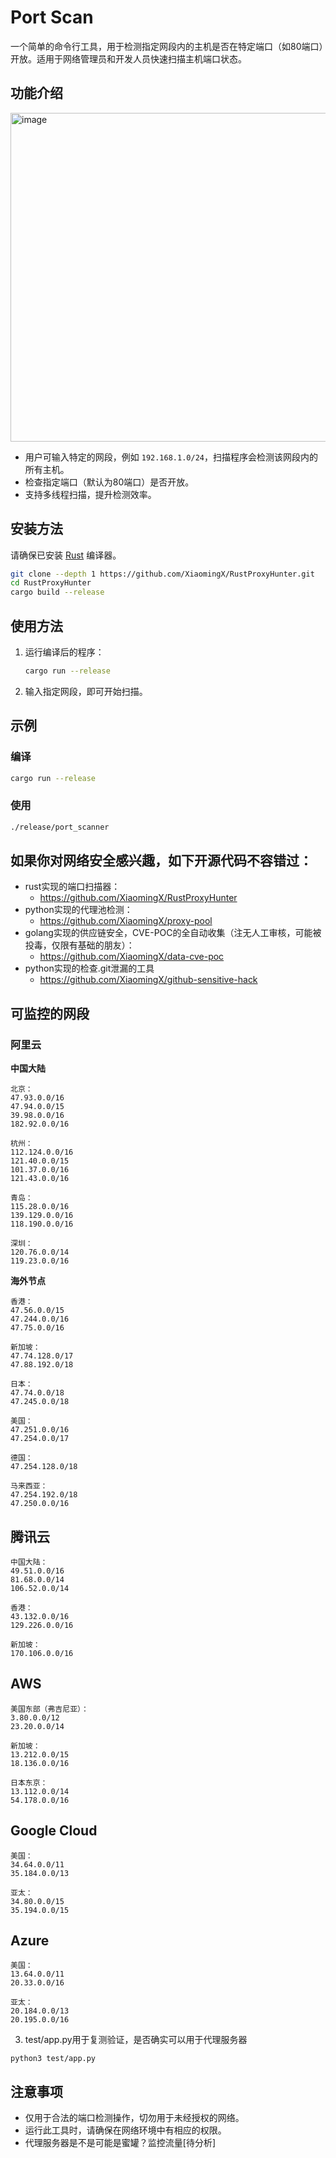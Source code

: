# Port Scan

一个简单的命令行工具，用于检测指定网段内的主机是否在特定端口（如80端口）开放。适用于网络管理员和开发人员快速扫描主机端口状态。

## 功能介绍

<img width="526" alt="image" src="https://github.com/user-attachments/assets/3d2c8124-ec4c-4db1-9987-fec47440952b">

- 用户可输入特定的网段，例如 `192.168.1.0/24`，扫描程序会检测该网段内的所有主机。
- 检查指定端口（默认为80端口）是否开放。
- 支持多线程扫描，提升检测效率。

## 安装方法

请确保已安装 [Rust](https://www.rust-lang.org/) 编译器。

```bash
git clone --depth 1 https://github.com/XiaomingX/RustProxyHunter.git
cd RustProxyHunter
cargo build --release
```

## 使用方法

1. 运行编译后的程序：

   ```bash
   cargo run --release
   ```

2. 输入指定网段，即可开始扫描。

## 示例
### 编译
```bash
cargo run --release
```

### 使用
```bash
./release/port_scanner
```

## 如果你对网络安全感兴趣，如下开源代码不容错过：
 - rust实现的端口扫描器：
   - https://github.com/XiaomingX/RustProxyHunter
 - python实现的代理池检测：
   - https://github.com/XiaomingX/proxy-pool
 - golang实现的供应链安全，CVE-POC的全自动收集（注无人工审核，可能被投毒，仅限有基础的朋友）：
   - https://github.com/XiaomingX/data-cve-poc
 - python实现的检查.git泄漏的工具
   - https://github.com/XiaomingX/github-sensitive-hack

## 可监控的网段

### 阿里云
**中国大陆**
```
北京：
47.93.0.0/16
47.94.0.0/15
39.98.0.0/16
182.92.0.0/16

杭州：
112.124.0.0/16
121.40.0.0/15
101.37.0.0/16
121.43.0.0/16

青岛：
115.28.0.0/16
139.129.0.0/16
118.190.0.0/16

深圳：
120.76.0.0/14
119.23.0.0/16
```

**海外节点**
```
香港：
47.56.0.0/15
47.244.0.0/16
47.75.0.0/16

新加坡：
47.74.128.0/17
47.88.192.0/18

日本：
47.74.0.0/18
47.245.0.0/18

美国：
47.251.0.0/16
47.254.0.0/17

德国：
47.254.128.0/18

马来西亚：
47.254.192.0/18
47.250.0.0/16
```

## 腾讯云
```
中国大陆：
49.51.0.0/16
81.68.0.0/14
106.52.0.0/14

香港：
43.132.0.0/16
129.226.0.0/16

新加坡：
170.106.0.0/16
```

## AWS
```
美国东部（弗吉尼亚）：
3.80.0.0/12
23.20.0.0/14

新加坡：
13.212.0.0/15
18.136.0.0/16

日本东京：
13.112.0.0/14
54.178.0.0/16
```

## Google Cloud
```
美国：
34.64.0.0/11
35.184.0.0/13

亚太：
34.80.0.0/15
35.194.0.0/15
```

## Azure
```
美国：
13.64.0.0/11
20.33.0.0/16

亚太：
20.184.0.0/13
20.195.0.0/16
```

3. test/app.py用于复测验证，是否确实可以用于代理服务器
```
python3 test/app.py
```

## 注意事项

- 仅用于合法的端口检测操作，切勿用于未经授权的网络。
- 运行此工具时，请确保在网络环境中有相应的权限。
- 代理服务器是不是可能是蜜罐？监控流量[待分析]
